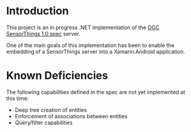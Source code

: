 # Introduction
This project is an in progress .NET implementation of the [OGC SensorThings 1.0 spec](http://docs.opengeospatial.org/is/15-078r6/15-078r6.html) server. 

One of the main goals of this implementation has been to enable the embedding of a SensorThings server into a Xamarin.Android application.

# Known Deficiencies
The following capabilities defined in the spec are not yet implemented at this time:
* Deep tree creation of entities
* Enforcement of associations between entities
* Query/filter capabilities
